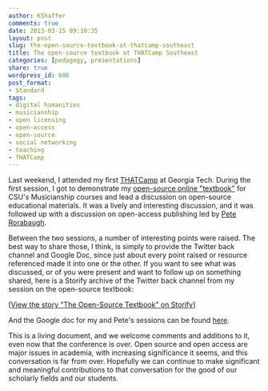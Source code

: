 ```yaml
---
author: KShaffer
comments: true
date: 2013-03-15 09:10:35
layout: post
slug: the-open-source-textbook-at-thatcamp-southeast
title: The open-source textbook at THATCamp Southeast
categories: [pedagogy, presentations]
share: true
wordpress_id: 686
post_format:
- Standard
tags:
- digital humanities
- musicianship
- open licensing
- open-access
- open-source
- social networking
- teaching
- THATCamp
---
```


Last weekend, I attended my first [THATCamp](http://thatcamp.org) at Georgia Tech. During the first session, I got to demonstrate my [open-source online "textbook"](http://kshaffer.github.com/musicianshipResources) for CSU's Musicianship courses and lead a discussion on open-source educational materials. It was a lively and interesting discussion, and it was followed up with a discussion on open-access publishing led by [Pete Rorabaugh](http://twitter.com/allistelling).

Between the two sessions, a number of interesting points were raised. The best way to share those, I think, is simply to provide the Twitter back channel and Google Doc, since just about every point raised or resource referenced made it into one or the other. If you want to see what was discussed, or of you were present and want to follow up on something shared, here is a Storify archive of the Twitter back channel from my session on the open-source textbook:

<script src="//storify.com/krisshaffer/the-open-source-textbook.js"></script><noscript>[<a href="//storify.com/krisshaffer/the-open-source-textbook" target="_blank">View the story "The Open-Source Textbook" on Storify</a>]</noscript>

And the Google doc for my and Pete's sessions can be found [here](https://docs.google.com/document/d/1pLbaM9x06ms2drQ5-gzmGY8tH7IM7KKG--r87hSonpM/edit?usp=sharing).

This is a living document, and we welcome comments and additions to it, even now that the conference is over. Open source and open access are major issues in academia, with increasing significance it seems, and this conversation is far from over. Hopefully we can continue to make significant and meaningful contributions to that conversation for the good of our scholarly fields and our students.
